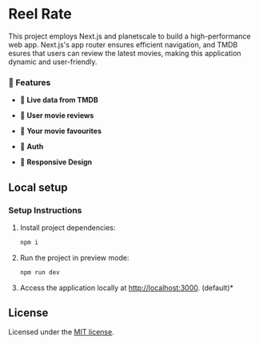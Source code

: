# Reel Rate

This project employs Next.js and planetscale to build a high-performance web app. Next.js's app router ensures efficient navigation, and TMDB esures that users can review the latest movies, making this application dynamic and user-friendly.

### 🚀 Features

-   💪 **Live data from TMDB**

-   📁 **User movie reviews**

-   📁 **Your movie favourites**

-   👤 **Auth**

-   📱 **Responsive Design**

## Local setup

### Setup Instructions

1. Install project dependencies:

    ```bash
    npm i
    ```

2. Run the project in preview mode:

    ```bash
    npm run dev
    ```

3. Access the application locally at [http://localhost:3000](http://localhost:3000). (default)\*

## License

Licensed under the [MIT license](https://github.com/shadcn/ui/blob/main/LICENSE.md).
